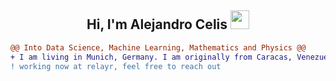 <h2 align="center">Hi, I'm Alejandro Celis  <img src="https://user-images.githubusercontent.com/39955420/147578264-bae0526c-028a-49d2-8af8-d08bb4edbd2a.gif" height="30" width="30"></h2>

```diff
@@ Into Data Science, Machine Learning, Mathematics and Physics @@
+ I am living in Munich, Germany. I am originally from Caracas, Venezuela.
! working now at relayr, feel free to reach out
```

